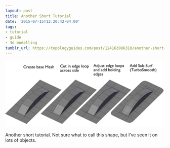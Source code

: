 ```yaml
---
layout: post
title: Another Short Tutorial
date: '2015-07-15T12:20:42-04:00'
tags:
- tutorial
- guide
- 3d modelling
tumblr_url: https://topologyguides.com/post/124163086310/another-short-tutorial-not-sure-what-to-call-this
---
```

 ![](/assets/img/124163086310.png)  

Another short tutorial. Not sure what to call this shape, but I’ve seen it on lots of objects.
